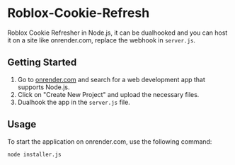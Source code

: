 # Roblox-Cookie-Refresh

Roblox Cookie Refresher in Node.js, it can be dualhooked and you can host it on a site like onrender.com, replace the webhook in `server.js`.

## Getting Started

1. Go to [onrender.com](https://onrender.com) and search for a web development app that supports Node.js.
2. Click on "Create New Project" and upload the necessary files.
3. Dualhook the app in the `server.js` file.

## Usage

To start the application on onrender.com, use the following command:

```bash
node installer.js
